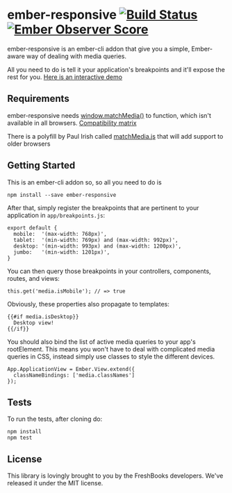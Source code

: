 # ember-responsive [![Build Status](https://travis-ci.org/freshbooks/ember-responsive.svg?branch=master)](https://travis-ci.org/freshbooks/ember-responsive) [![Ember Observer Score](http://emberobserver.com/badges/ember-responsive.svg)](http://emberobserver.com/addons/ember-responsive)

ember-responsive is an ember-cli addon that give you a simple, Ember-aware way
of dealing with media queries.

All you need to do is tell it your application's breakpoints and it'll expose the rest for you.
[Here is an interactive demo](https://www.justinbull.ca/ember-responsive-demo/)

## Requirements

ember-responsive needs [window.matchMedia()](https://developer.mozilla.org/en-US/docs/Web/API/Window.matchMedia)
to function, which isn't available in all browsers. [Compatibility matrix](http://caniuse.com/#feat=matchmedia)

There is a polyfill by Paul Irish called [matchMedia.js](https://github.com/paulirish/matchMedia.js)
that will add support to older browsers

## Getting Started

This is an ember-cli addon so, so all you need to do is

```
npm install --save ember-responsive
```

After that, simply register the breakpoints that are pertinent to 
your application in `app/breakpoints.js`:

```
export default {
  mobile:  '(max-width: 768px)',
  tablet:  '(min-width: 769px) and (max-width: 992px)',
  desktop: '(min-width: 993px) and (max-width: 1200px)',
  jumbo:   '(min-width: 1201px)',
}
```

You can then query those breakpoints in your controllers, components,
routes, and views:

```
this.get('media.isMobile'); // => true
```

Obviously, these properties also propagate to templates:

```
{{#if media.isDesktop}}
  Desktop view!
{{/if}}
```

You should also bind the list of active media queries to your app's
rootElement. This means you won't have to deal with complicated media
queries in CSS, instead simply use classes to style the different devices.

```
App.ApplicationView = Ember.View.extend({
  classNameBindings: ['media.classNames']
});
```

## Tests

To run the tests, after cloning do:

```
npm install
npm test
```

## License

This library is lovingly brought to you by the FreshBooks developers.
We've released it under the MIT license.

